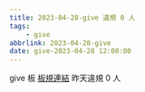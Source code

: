 ```yaml
---
title: 2023-04-28-give 違規 0 人
tags:
    - give
abbrlink: 2023-04-28-give
date: give-2023-04-28 12:00:00
---
```

give 板 [板規連結](https://www.ptt.cc/bbs/give/M.1612495900.A.C32.html)
昨天違規 0 人

